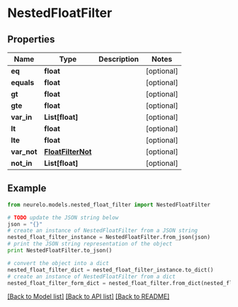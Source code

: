 # NestedFloatFilter


## Properties
Name | Type | Description | Notes
------------ | ------------- | ------------- | -------------
**eq** | **float** |  | [optional] 
**equals** | **float** |  | [optional] 
**gt** | **float** |  | [optional] 
**gte** | **float** |  | [optional] 
**var_in** | **List[float]** |  | [optional] 
**lt** | **float** |  | [optional] 
**lte** | **float** |  | [optional] 
**var_not** | [**FloatFilterNot**](FloatFilterNot.md) |  | [optional] 
**not_in** | **List[float]** |  | [optional] 

## Example

```python
from neurelo.models.nested_float_filter import NestedFloatFilter

# TODO update the JSON string below
json = "{}"
# create an instance of NestedFloatFilter from a JSON string
nested_float_filter_instance = NestedFloatFilter.from_json(json)
# print the JSON string representation of the object
print NestedFloatFilter.to_json()

# convert the object into a dict
nested_float_filter_dict = nested_float_filter_instance.to_dict()
# create an instance of NestedFloatFilter from a dict
nested_float_filter_form_dict = nested_float_filter.from_dict(nested_float_filter_dict)
```
[[Back to Model list]](../README.md#documentation-for-models) [[Back to API list]](../README.md#documentation-for-api-endpoints) [[Back to README]](../README.md)


